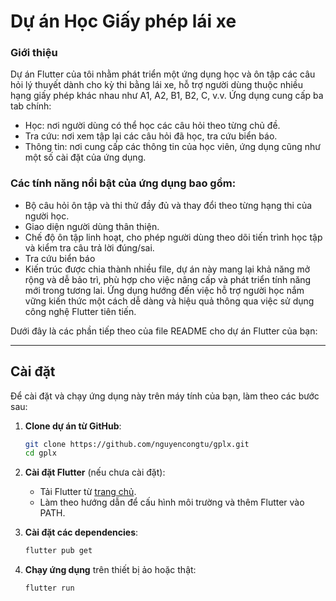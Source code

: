 # Dự án Học Giấy phép lái xe
### Giới thiệu
Dự án Flutter của tôi nhằm phát triển một ứng dụng học và ôn tập các câu hỏi lý thuyết dành cho kỳ thi bằng lái xe, hỗ trợ người dùng thuộc nhiều hạng giấy phép khác nhau như A1, A2, B1, B2, C, v.v. Ứng dụng cung cấp ba tab chính: 
- Học: nơi người dùng có thể học các câu hỏi theo từng chủ đề.
- Tra cứu: nơi xem tập lại các câu hỏi đã học, tra cứu biển báo.
- Thông tin: nơi cung cấp các thông tin của học viên, ứng dụng cũng như một số cài đặt của ứng dụng.

### Các tính năng nổi bật của ứng dụng bao gồm:
- Bộ câu hỏi ôn tập và thi thử đầy đủ và thay đổi theo từng hạng thi của người học.
- Giao diện người dùng thân thiện.
- Chế độ ôn tập linh hoạt, cho phép người dùng theo dõi tiến trình học tập và kiểm tra câu trả lời đúng/sai.
- Tra cứu biển báo
- Kiến trúc được chia thành nhiều file, dự án này mang lại khả năng mở rộng và dễ bảo trì, phù hợp cho việc nâng cấp và phát triển tính năng mới trong tương lai. Ứng dụng hướng đến việc hỗ trợ người học nắm vững kiến thức một cách dễ dàng và hiệu quả thông qua việc sử dụng công nghệ Flutter tiên tiến.

Dưới đây là các phần tiếp theo của file README cho dự án Flutter của bạn:

---

## Cài đặt

Để cài đặt và chạy ứng dụng này trên máy tính của bạn, làm theo các bước sau:

1. **Clone dự án từ GitHub**:
   ```bash
   git clone https://github.com/nguyencongtu/gplx.git
   cd gplx
   ```

2. **Cài đặt Flutter** (nếu chưa cài đặt):
   - Tải Flutter từ [trang chủ](https://flutter.dev/docs/get-started/install).
   - Làm theo hướng dẫn để cấu hình môi trường và thêm Flutter vào PATH.

3. **Cài đặt các dependencies**:
   ```bash
   flutter pub get
   ```

4. **Chạy ứng dụng** trên thiết bị ảo hoặc thật:
   ```bash
   flutter run
   ```
